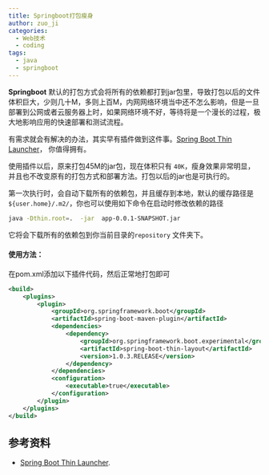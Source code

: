 ```yaml
---
title: Springboot打包瘦身
author: zuo_ji
categories:
  - Web技术
  - coding
tags: 
  - java
  - springboot
---
```


**Springboot** 默认的打包方式会将所有的依赖都打到jar包里，导致打包以后的文件体积巨大，少则几十M，多则上百M，内网网络环境当中还不怎么影响，但是一旦部署到公网或者云服务器上时，如果网络环境不好，等待将是一个漫长的过程，极大地影响应用的快速部署和测试流程。

有需求就会有解决的办法，其实早有插件做到这件事。[Spring Boot Thin Launcher](https://github.com/dsyer/spring-boot-thin-launcher)， 你值得拥有。

<!-- more -->

使用插件以后，原来打包45M的jar包，现在体积只有 `40K`，瘦身效果非常明显，并且也不改变原有的打包方式和部署方法。打包以后的jar也是可执行的。

第一次执行时，会自动下载所有的依赖包，并且缓存到本地，默认的缓存路径是`${user.home}/.m2/`，你也可以使用如下命令在启动时修改依赖的路径
```sh
java -Dthin.root=.  -jar  app-0.0.1-SNAPSHOT.jar
```
它将会下载所有的依赖包到你当前目录的`repository` 文件夹下。

#### 使用方法：
在pom.xml添加以下插件代码，然后正常地打包即可
```xml
<build>
    <plugins>
        <plugin>
            <groupId>org.springframework.boot</groupId>
            <artifactId>spring-boot-maven-plugin</artifactId>
            <dependencies>
                <dependency>
                    <groupId>org.springframework.boot.experimental</groupId>
                    <artifactId>spring-boot-thin-layout</artifactId>
                    <version>1.0.3.RELEASE</version>
                </dependency>
            </dependencies>
            <configuration>
                <executable>true</executable>
            </configuration>
        </plugin>
    </plugins>
</build>
```

## 参考资料

- [Spring Boot Thin Launcher](https://github.com/dsyer/spring-boot-thin-launcher).
